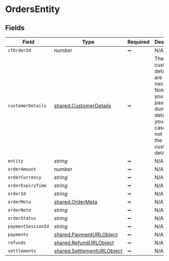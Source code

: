 # OrdersEntity


## Fields

| Field                                                                                                                                                                                                       | Type                                                                                                                                                                                                        | Required                                                                                                                                                                                                    | Description                                                                                                                                                                                                 | Example                                                                                                                                                                                                     |
| ----------------------------------------------------------------------------------------------------------------------------------------------------------------------------------------------------------- | ----------------------------------------------------------------------------------------------------------------------------------------------------------------------------------------------------------- | ----------------------------------------------------------------------------------------------------------------------------------------------------------------------------------------------------------- | ----------------------------------------------------------------------------------------------------------------------------------------------------------------------------------------------------------- | ----------------------------------------------------------------------------------------------------------------------------------------------------------------------------------------------------------- |
| `cfOrderId`                                                                                                                                                                                                 | *number*                                                                                                                                                                                                    | :heavy_minus_sign:                                                                                                                                                                                          | N/A                                                                                                                                                                                                         |                                                                                                                                                                                                             |
| `customerDetails`                                                                                                                                                                                           | [shared.CustomerDetails](../../../sdk/models/shared/customerdetails.md)                                                                                                                                     | :heavy_minus_sign:                                                                                                                                                                                          | The customer details that are necessary. Note that you can pass dummy details if your use case does not require the customer details.                                                                       | {"customer_id":"7112AAA812234","customer_email":"john@cashfree.com","customer_phone":"9908734801","customer_bank_account_number":"1518121112","customer_bank_ifsc":"CITI0000001","customer_bank_code":3333} |
| `entity`                                                                                                                                                                                                    | *string*                                                                                                                                                                                                    | :heavy_minus_sign:                                                                                                                                                                                          | N/A                                                                                                                                                                                                         |                                                                                                                                                                                                             |
| `orderAmount`                                                                                                                                                                                               | *number*                                                                                                                                                                                                    | :heavy_minus_sign:                                                                                                                                                                                          | N/A                                                                                                                                                                                                         |                                                                                                                                                                                                             |
| `orderCurrency`                                                                                                                                                                                             | *string*                                                                                                                                                                                                    | :heavy_minus_sign:                                                                                                                                                                                          | N/A                                                                                                                                                                                                         |                                                                                                                                                                                                             |
| `orderExpiryTime`                                                                                                                                                                                           | *string*                                                                                                                                                                                                    | :heavy_minus_sign:                                                                                                                                                                                          | N/A                                                                                                                                                                                                         |                                                                                                                                                                                                             |
| `orderId`                                                                                                                                                                                                   | *string*                                                                                                                                                                                                    | :heavy_minus_sign:                                                                                                                                                                                          | N/A                                                                                                                                                                                                         |                                                                                                                                                                                                             |
| `orderMeta`                                                                                                                                                                                                 | [shared.OrderMeta](../../../sdk/models/shared/ordermeta.md)                                                                                                                                                 | :heavy_minus_sign:                                                                                                                                                                                          | N/A                                                                                                                                                                                                         | {"return_url":"https://b8af79f41056.eu.ngrok.io?order_id={order_id}","notify_url":"https://b8af79f41056.eu.ngrok.io/webhook.php"}                                                                           |
| `orderNote`                                                                                                                                                                                                 | *string*                                                                                                                                                                                                    | :heavy_minus_sign:                                                                                                                                                                                          | N/A                                                                                                                                                                                                         |                                                                                                                                                                                                             |
| `orderStatus`                                                                                                                                                                                               | *string*                                                                                                                                                                                                    | :heavy_minus_sign:                                                                                                                                                                                          | N/A                                                                                                                                                                                                         |                                                                                                                                                                                                             |
| `paymentSessionId`                                                                                                                                                                                          | *string*                                                                                                                                                                                                    | :heavy_minus_sign:                                                                                                                                                                                          | N/A                                                                                                                                                                                                         |                                                                                                                                                                                                             |
| `payments`                                                                                                                                                                                                  | [shared.PaymentURLObject](../../../sdk/models/shared/paymenturlobject.md)                                                                                                                                   | :heavy_minus_sign:                                                                                                                                                                                          | N/A                                                                                                                                                                                                         |                                                                                                                                                                                                             |
| `refunds`                                                                                                                                                                                                   | [shared.RefundURLObject](../../../sdk/models/shared/refundurlobject.md)                                                                                                                                     | :heavy_minus_sign:                                                                                                                                                                                          | N/A                                                                                                                                                                                                         |                                                                                                                                                                                                             |
| `settlements`                                                                                                                                                                                               | [shared.SettlementURLObject](../../../sdk/models/shared/settlementurlobject.md)                                                                                                                             | :heavy_minus_sign:                                                                                                                                                                                          | N/A                                                                                                                                                                                                         |                                                                                                                                                                                                             |